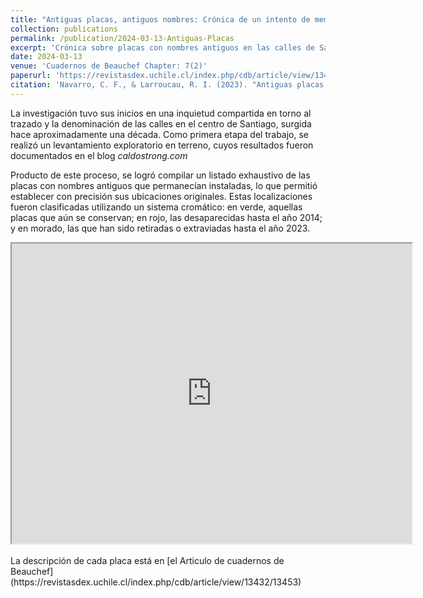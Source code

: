 ```yaml
---
title: "Antiguas placas, antiguos nombres: Crónica de un intento de memoria en las calles de Santiago"
collection: publications
permalink: /publication/2024-03-13-Antiguas-Placas
excerpt: 'Crónica sobre placas con nombres antiguos en las calles de Santiago, rastreadas y documentadas durante más de una década.'
date: 2024-03-13
venue: 'Cuadernos de Beauchef Chapter: 7(2)'
paperurl: 'https://revistasdex.uchile.cl/index.php/cdb/article/view/13432/13453'
citation: 'Navarro, C. F., & Larroucau, R. I. (2023). "Antiguas placas, antiguos nombres: Crónica de un intento de memoria en las calles de Santiago". Cuadernos de Beauchef, 7(2).'
---
```

La investigación tuvo sus inicios en una inquietud compartida en torno al trazado y la denominación de las calles en el centro de Santiago, surgida hace aproximadamente una década. Como primera etapa del trabajo, se realizó un levantamiento exploratorio en terreno, cuyos resultados fueron documentados en el blog *caldostrong.com*

Producto de este proceso, se logró compilar un listado exhaustivo de las placas con nombres antiguos que permanecían instaladas, lo que permitió establecer con precisión sus ubicaciones originales. Estas localizaciones fueron clasificadas utilizando un sistema cromático: en verde, aquellas placas que aún se conservan; en rojo, las desaparecidas hasta el año 2014; y en morado, las que han sido retiradas o extraviadas hasta el año 2023.
<br>
<center><iframe src="https://www.google.com/maps/d/embed?mid=1VRJx0oA3ZrJL8dBPxg9U1ja4eHgHHt4&ehbc=2E312F" width="640" height="480"></iframe></center>
<br>
La descripción de cada placa está en [el Articulo de cuadernos de Beauchef](https://revistasdex.uchile.cl/index.php/cdb/article/view/13432/13453)

